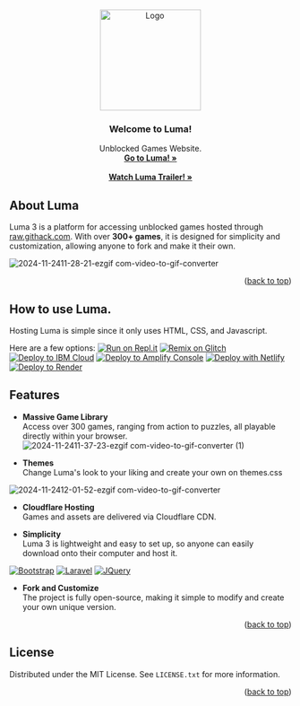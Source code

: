<!-- Improved compatibility of back to top link: See: https://github.com/othneildrew/Best-README-Template/pull/73 -->
<a name="readme-top"></a>
<!--
*** Thanks for checking out the Best-README-Template. If you have a suggestion
*** that would make this better, please fork the repo and create a pull request
*** or simply open an issue with the tag "enhancement".
*** Don't forget to give the project a star!
*** Thanks again! Now go create something AMAZING! :D
-->



<!-- PROJECT SHIELDS -->
<!--
*** I'm using markdown "reference style" links for readability.
*** Reference links are enclosed in brackets [ ] instead of parentheses ( ).
*** See the bottom of this document for the declaration of the reference variables
*** for contributors-url, forks-url, etc. This is an optional, concise syntax you may use.
*** https://www.markdownguide.org/basic-syntax/#reference-style-links
-->


<!-- PROJECT LOGO -->
<br />
<div align="center">
  <a>
    <img src="img/websiteutility/waveylumacircle.gif" alt="Logo" width="180" height="180">
  </a>

  <h3 align="center">Welcome to Luma!</h3>

  <p align="center">
Unblocked Games Website.
    <br />
    <a href="https://www.lumamain.com"><strong>Go to Luma! »</strong></a>
    <br />
    <br />
        <a href="https://youtu.be/8Wa5fCSEqmY"><strong>Watch Luma Trailer! »</strong></a>


  </p>
</div>



<!-- ABOUT THE PROJECT -->
## About Luma


Luma 3 is a platform for accessing unblocked games hosted through [raw.githack.com](https://raw.githack.com). With over **300+ games**, it is designed for simplicity and customization, allowing anyone to fork and make it their own.


  ![2024-11-2411-28-21-ezgif com-video-to-gif-converter](https://github.com/user-attachments/assets/b4c5d80c-3ea9-422f-beda-91e6bca043b5)


<p align="right">(<a href="#readme-top">back to top</a>)</p>



<!-- GETTING STARTED -->
## How to use Luma.

Hosting Luma is simple since it only uses HTML, CSS, and Javascript.

Here are a few options:
[![Run on Repl.it](https://replit.com/badge/github/Corruptify/luma)](https://replit.com/new/github/Corruptify/luma)
[![Remix on Glitch](https://binbashbanana.github.io/deploy-buttons/buttons/remade/glitch.svg)](https://glitch.com/edit/#!/import/github/Corruptify/luma)
[![Deploy to IBM Cloud](https://binbashbanana.github.io/deploy-buttons/buttons/remade/ibmcloud.svg)](https://cloud.ibm.com/devops/setup/deploy?repository=https://github.com/Corruptify/luma)
[![Deploy to Amplify Console](https://binbashbanana.github.io/deploy-buttons/buttons/remade/amplifyconsole.svg)](https://console.aws.amazon.com/amplify/home#/deploy?repo=https://github.com/Corruptify/luma)
[![Deploy with Netlify](https://binbashbanana.github.io/deploy-buttons/buttons/remade/netlify.svg)](https://app.netlify.com/start/deploy?repository=https://github.com/Corruptify/luma)
[![Deploy to Render](https://binbashbanana.github.io/deploy-buttons/buttons/remade/render.svg)](https://render.com/deploy?repo=https://github.com/Corruptify/luma)



## Features

- **Massive Game Library**  
  Access over 300 games, ranging from action to puzzles, all playable directly within your browser.
![2024-11-2411-37-23-ezgif com-video-to-gif-converter (1)](https://github.com/user-attachments/assets/f747a4f8-f67c-478d-94ea-49ae0cbdbb4e)


- **Themes**  
  Change Luma's look to your liking and create your own on themes.css

![2024-11-2412-01-52-ezgif com-video-to-gif-converter](https://github.com/user-attachments/assets/71f1cf04-e02b-4eca-bdac-362e31a3804a)


- **Cloudflare Hosting**  
  Games and assets are delivered via Cloudflare CDN.

- **Simplicity**  
  Luma 3 is lightweight and easy to set up, so anyone can easily download onto their computer and host it.

 [![Bootstrap][Bootstrap.com]][Bootstrap-url]  [![Laravel][Laravel.com]][Laravel-url]  [![JQuery][JQuery.com]][JQuery-url]




- **Fork and Customize**  
  The project is fully open-source, making it simple to modify and create your own unique version.




<p align="right">(<a href="#readme-top">back to top</a>)</p>


<!-- LICENSE -->
## License

Distributed under the MIT License. See `LICENSE.txt` for more information.

<p align="right">(<a href="#readme-top">back to top</a>)</p>




<!-- MARKDOWN LINKS & IMAGES -->
<!-- https://www.markdownguide.org/basic-syntax/#reference-style-links -->
[contributors-shield]: https://img.shields.io/github/contributors/othneildrew/Best-README-Template.svg?style=for-the-badge
[contributors-url]: https://github.com/othneildrew/Best-README-Template/graphs/contributors
[forks-shield]: https://img.shields.io/github/forks/othneildrew/Best-README-Template.svg?style=for-the-badge
[forks-url]: https://github.com/othneildrew/Best-README-Template/network/members
[stars-shield]: https://img.shields.io/github/stars/othneildrew/Best-README-Template.svg?style=for-the-badge
[stars-url]: https://github.com/othneildrew/Best-README-Template/stargazers
[issues-shield]: https://img.shields.io/github/issues/othneildrew/Best-README-Template.svg?style=for-the-badge
[issues-url]: https://github.com/othneildrew/Best-README-Template/issues
[license-shield]: https://img.shields.io/github/license/othneildrew/Best-README-Template.svg?style=for-the-badge
[license-url]: https://github.com/othneildrew/Best-README-Template/blob/master/LICENSE.txt
[linkedin-shield]: https://img.shields.io/badge/-LinkedIn-black.svg?style=for-the-badge&logo=linkedin&colorB=555
[linkedin-url]: https://linkedin.com/in/othneildrew
[product-screenshot]: images/screenshot.png
[Laravel.com]: https://img.shields.io/badge/CSS-2965f1?style=for-the-badge&logo=css3&logoColor=white
[Laravel-url]: https://en.wikipedia.org/wiki/CSS
[Bootstrap.com]: https://img.shields.io/badge/HTML5-f06529?style=for-the-badge&logo=html5&logoColor=white
[Bootstrap-url]: https://developer.mozilla.org/en-US/docs/Web/HTML
[JQuery.com]: https://img.shields.io/badge/javascript-f7df1e?style=for-the-badge&logo=javascript&logoColor=white
[JQuery-url]: https://www.javascript.com/
